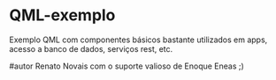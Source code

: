 # QML-exemplo
Exemplo QML com componentes básicos bastante utilizados em apps, acesso a banco de dados, serviços rest, etc.

#autor
Renato Novais
com o suporte valioso de Enoque Eneas ;)

